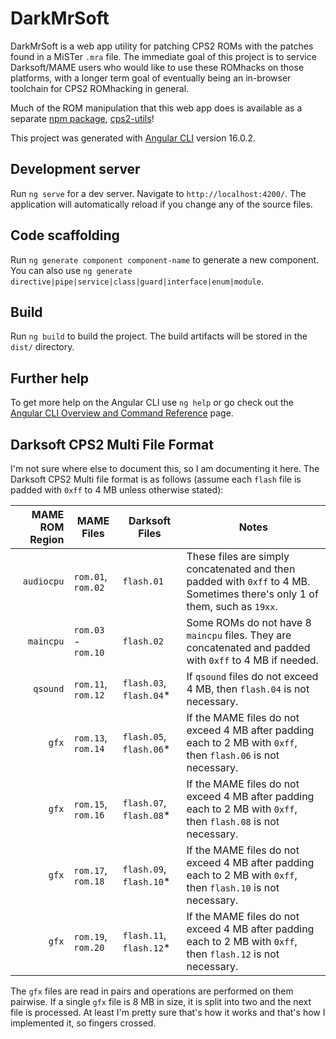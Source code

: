 # DarkMrSoft

DarkMrSoft is a web app utility for patching CPS2 ROMs with the patches found in a MiSTer `.mra` file. The immediate goal of this project is to service Darksoft/MAME users who would like to use these ROMhacks on those platforms, with a longer term goal of eventually being an in-browser toolchain for CPS2 ROMhacking in general.

Much of the ROM manipulation that this web app does is available as a separate [npm package](https://www.npmjs.com/package/cps2-utils), [cps2-utils](https://github.com/MBDesu/cps2-utils.git)!

This project was generated with [Angular CLI](https://github.com/angular/angular-cli) version 16.0.2.

## Development server

Run `ng serve` for a dev server. Navigate to `http://localhost:4200/`. The application will automatically reload if you change any of the source files.

## Code scaffolding

Run `ng generate component component-name` to generate a new component. You can also use `ng generate directive|pipe|service|class|guard|interface|enum|module`.

## Build

Run `ng build` to build the project. The build artifacts will be stored in the `dist/` directory.


## Further help

To get more help on the Angular CLI use `ng help` or go check out the [Angular CLI Overview and Command Reference](https://angular.io/cli) page.

## Darksoft CPS2 Multi File Format

I'm not sure where else to document this, so I am documenting it here. The Darksoft CPS2 Multi file format is as follows (assume each `flash` file is padded with `0xff` to 4 MB unless otherwise stated):

| MAME ROM Region   | MAME Files          | Darksoft Files          | Notes                                                                                                                      |
| ----------------: | ------------------- | ----------------------- | ---------------------------------------------------------------------------------------------------------------------------|
| `audiocpu`        | `rom.01`, `rom.02`  | `flash.01`              | These files are simply concatenated and then padded with `0xff` to 4 MB. Sometimes there's only 1 of them, such as `19xx`. |
| `maincpu`         | `rom.03` - `rom.10` | `flash.02`              | Some ROMs do not have 8 `maincpu` files. They are concatenated and padded with `0xff` to 4 MB if needed.                   |
| `qsound`          | `rom.11`, `rom.12`  | `flash.03`, `flash.04`* | If `qsound` files do not exceed 4 MB, then `flash.04` is not necessary.                                                    |
| `gfx`             | `rom.13`, `rom.14`  | `flash.05`, `flash.06`* | If the MAME files do not exceed 4 MB after padding each to 2 MB with `0xff`, then `flash.06` is not necessary.             |
| `gfx`             | `rom.15`, `rom.16`  | `flash.07`, `flash.08`* | If the MAME files do not exceed 4 MB after padding each to 2 MB with `0xff`, then `flash.08` is not necessary.             |
| `gfx`             | `rom.17`, `rom.18`  | `flash.09`, `flash.10`* | If the MAME files do not exceed 4 MB after padding each to 2 MB with `0xff`, then `flash.10` is not necessary.             |
| `gfx`             | `rom.19`, `rom.20`  | `flash.11`, `flash.12`* | If the MAME files do not exceed 4 MB after padding each to 2 MB with `0xff`, then `flash.12` is not necessary.             |

The `gfx` files are read in pairs and operations are performed on them pairwise. If a single `gfx` file is 8 MB in size, it is split into two and the next file is processed. At least I'm pretty sure that's how it works and that's how I implemented it, so fingers crossed.
